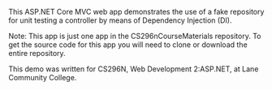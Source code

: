 This ASP.NET Core MVC web app demonstrates the use of a fake repository for unit testing a controller by means of Dependency Injection (DI).

Note: This app is just one app in the CS296nCourseMaterials repository.
To get the source code for this app you will need to clone or download the entire repository.

This demo was written for CS296N, Web Development 2:ASP.NET, at Lane Community College.
